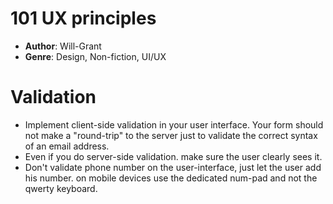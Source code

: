 # 101 UX principles
- **Author**: Will-Grant
- **Genre**: Design, Non-fiction, UI/UX 

# Validation
- Implement client-side validation in your user interface. Your form should not make a "round-trip" to the server just to validate the correct syntax of an email address.
- Even if you do server-side validation. make sure the user clearly sees it.
- Don't validate phone number on the user-interface, just let the user add his number. on mobile devices use the dedicated num-pad and not the qwerty keyboard.